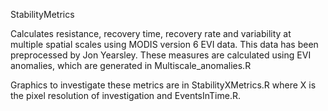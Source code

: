 StabilityMetrics

Calculates resistance, recovery time, recovery rate and variability at multiple spatial scales using MODIS version 6 EVI data. This data has been preprocessed by Jon Yearsley. These measures are calculated using EVI anomalies, which are generated in Multiscale_anomalies.R

Graphics to investigate these metrics are in StabilityXMetrics.R where X is the pixel resolution of investigation and EventsInTime.R.
